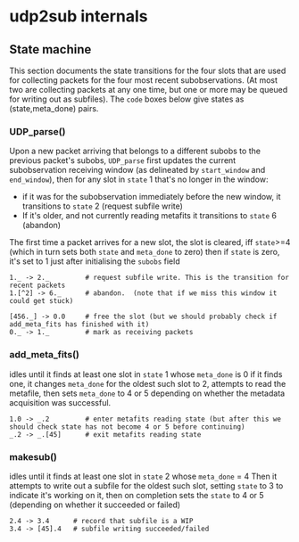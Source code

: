 
# udp2sub internals

## State machine

This section documents the state transitions for the four slots that are used for collecting packets for the four
most recent subobservations.  (At most two are collecting packets at any one time, but one or more may be queued for
writing out as subfiles). The `code` boxes below give states as (state,meta_done) pairs.

### UDP_parse()

Upon a new packet arriving that belongs to a different subobs to the previous packet's subobs,
`UDP_parse` first updates the current subobservation receiving window (as delineated by `start_window`
and `end_window`),
 then for any slot in `state` 1 that's no longer in the window:
- if it was for the subobservation immediately before the new window, it transitions to `state` 2 (request subfile write)
- If it's older, and not currently reading metafits it transitions to `state` 6 (abandon)

The first time a packet arrives for a new slot, the slot is cleared, iff `state`>=4
(which in turn sets both `state` and `meta_done` to zero)
then if `state` is zero, it's set to 1 just after initialising the `subobs` field

```
1._ -> 2._         # request subfile write. This is the transition for recent packets
1.[^2] -> 6._      # abandon.  (note that if we miss this window it could get stuck)

[456._] -> 0.0     # free the slot (but we should probably check if add_meta_fits has finished with it)
0._ -> 1._         # mark as receiving packets
```

### add_meta_fits()

idles until it finds at least one slot in `state` 1 whose `meta_done` is 0
if it finds one, it changes `meta_done` for the oldest such slot to 2, attempts
to read the metafile, then sets `meta_done` to 4 or 5 depending on whether the
metadata acquisition was successful.

```
1.0 -> _.2         # enter metafits reading state (but after this we should check state has not become 4 or 5 before continuing)
_.2 -> _.[45]      # exit metafits reading state
```

### makesub()
idles until it finds at least one slot in `state` 2 whose `meta_done` = 4
Then it attempts to write out a subfile for the oldest such slot, setting `state` to 3
to indicate it's working on it, then on completion
sets the `state` to 4 or 5 (depending on whether it succeeded or failed)

```
2.4 -> 3.4      # record that subfile is a WIP
3.4 -> [45].4   # subfile writing succeeded/failed
```


